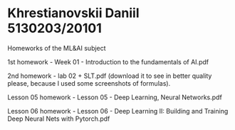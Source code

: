 # Khrestianovskii Daniil 5130203/20101
Homeworks of the ML&amp;AI subject

1st homework - Week 01 - Introduction to the fundamentals of AI.pdf

2nd homework - lab 02 + SLT.pdf (download it to see in better quality please, because I used some screenshots of formulas).

Lesson 05 homework - Lesson 05 - Deep Learning, Neural Networks.pdf

Lesson 06 homework - Lesson 06 - Deep Learning II: Building and Training Deep Neural Nets with Pytorch.pdf
